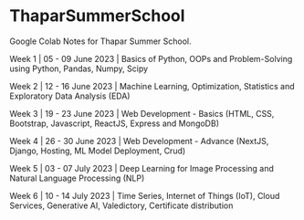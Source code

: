 # ThaparSummerSchool
Google Colab Notes for Thapar Summer School.


Week 1 | 05 - 09 June 2023 | Basics of Python, OOPs and Problem-Solving using Python, Pandas, Numpy, Scipy

Week 2 | 12 - 16 June 2023 | Machine Learning, Optimization, Statistics and Exploratory Data Analysis (EDA)

Week 3 | 19 - 23 June 2023 | Web Development - Basics (HTML, CSS, Bootstrap, Javascript, ReactJS, Express and MongoDB)

Week 4 | 26 - 30 June 2023 | Web Development - Advance (NextJS, Django,  Hosting, ML Model Deployment, Crud)

Week 5 | 03 - 07 July 2023 | Deep Learning for Image Processing and Natural Language Processing (NLP)

Week 6 | 10 - 14 July 2023 | Time Series, Internet of Things (IoT), Cloud Services, Generative AI, Valedictory, Certificate distribution
